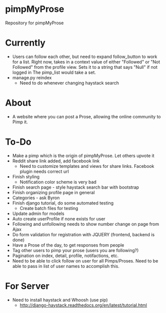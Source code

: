 # pimpMyProse
Repository for pimpMyProse

# Currently
+ Users can follow each other, but need to expand follow_button to work for 
a list. Right now, takes in a context value of either "Followed" or "Not Followed" from
the profile view. Sets it to a string that says "Null" if not logged in The pimp_list would take a set.
+ manage.py reindex
	+ Need to do whenever changing haystack search

# About
+ A website where you can post a Prose, allowing the online community to Pimp it.

# To-Do
+ Make a pimp which is the origin of pimpMyProse. Let others upvote it
+ Reddit share link added, add facebook link
	+ Need to customize templates and views for share links. Facebook plugin needs correct url
+ Finish styling
	+ Notification color scheme is very bad
+ Finish search page - style haystack search bar with bootstrap
+ Finish organizing profile page in general
+ Categories - ask Byron
+ Finish django tutorial, do some automated testing
	+ Create batch files for testing
+ Update admin for models
+ Auto create userProfile if none exists for user
+ Following and unfollowing needs to show number change on page from Ajax
+ Do form validation for registration with JQUERY (frontend, backend is done)
+ Have a Prose of the day, to get responses from people
+ Tag other users to pimp your prose (users you are following?)
+ Pagination on index, detail, profile, notifactions, etc.
+ Need to be able to click follow on user for all Pimps/Proses. Need to be able to pass in list of 
user names to accomplish this.

# For Server
+ Need to install haystack and Whoosh (use pip)
	+ http://django-haystack.readthedocs.org/en/latest/tutorial.html